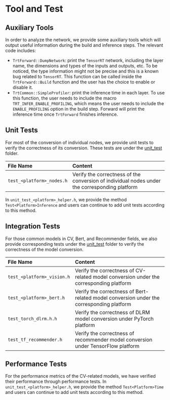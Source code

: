 # Tool and Test

## Auxiliary Tools

In order to analyze the network, we provide some auxiliary tools which will output useful information during the build and inference steps. The relevant code includes:

- `TrtForward::DumpNetwork`: print the `TensorRT` network, including the layer name, the dimensions and types of the inputs and outputs, etc. To be noticed, the type information might not be precise and this is a known bug related to `TensorRT`. This function can be called inside the `TrtForward::Build` function and the user has the choice to enable or disable it.
- `TrtCommon::SimpleProfiler`: print the inference time in each layer. To use this function, the user needs to include the macro `TRT_INFER_ENABLE_PROFILING`, which means the user needs to include the `ENABLE_PROFILING` option in the build step. Forward will print the inference time once `TrtForward` finishes inference.

## Unit Tests

For most of the conversion of individual nodes, we provide unit tests to verify the correctness of its conversion. These tests are under the [unit_test](../../../source/unit_test) folder.

| File Name | Content |
| :-----| :---- |
| `test_<platform>_nodes.h` | Verify the correctness of the conversion of individual nodes under the corresponding platform |

In `unit_test_<platform>_helper.h`, we provide the method `Test<Platform>Inference` and users can continue to add unit tests according to this method.

## Integration Tests

For those common models in CV, Bert, and Recommender fields, we also provide corresponding tests under the [unit_test](../../../source/unit_test) folder to verify the correctness of the model conversion.

| File Name | Content |
| :-----| :---- |
| `test_<platform>_vision.h` | Verify the correctness of CV-related model conversion under the corresponding platform |
| `test_<platform>_bert.h` | Verify the correctness of Bert-related model conversion under the corresponding platform |
| `test_torch_dlrm.h.h` | Verify the correctness of DLRM model conversion under PyTorch platform |
| `test_tf_recommender.h` | Verify the correctness of recommender model conversion under TensorFlow platform |

## Performance Tests

For the performance metrics of the CV-related models, we have verified their performance through performance tests. In `unit_test_<platform>_helper.h`, we provide the method `Test<Platform>Time` and users can continue to add unit tests according to this method.